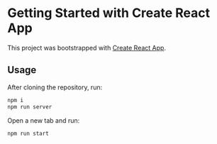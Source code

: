 # Getting Started with Create React App

This project was bootstrapped with [Create React App](https://github.com/facebook/create-react-app).

## Usage
After cloning the repository, run:
```bash
npm i
npm run server
```

Open a new tab and run:
```
npm run start
```
